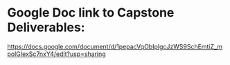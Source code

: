 # Google Doc link to Capstone Deliverables:




https://docs.google.com/document/d/1pepacVqObIplgcJzWS9SchEmtiZ_mpolGIexSc7nxY4/edit?usp=sharing

